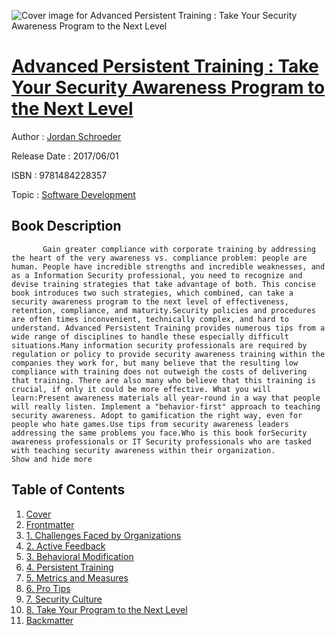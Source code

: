 ![Cover image for Advanced Persistent Training : Take Your Security Awareness Program to the Next Level](https://imgdetail.ebookreading.net/cover/cover/software_development/EB9781484228357.jpg)

[Advanced Persistent Training : Take Your Security Awareness Program to the Next Level](https://ebookreading.net/view/book/Advanced+Persistent+Training+%3A+Take+Your+Security+Awareness+Program+to+the+Next+Level-EB9781484228357_1.html "Advanced Persistent Training : Take Your Security Awareness Program to the Next Level")
====================================================================================================================

Author : [Jordan Schroeder](https://ebookreading.net/search/author/Jordan+Schroeder)

Release Date : 2017/06/01

ISBN : 9781484228357

Topic : [Software Development](https://ebookreading.net/search/category/software-development)

Book Description
-----------------

           Gain greater compliance with corporate training by addressing the heart of the very awareness vs. compliance problem: people are human. People have incredible strengths and incredible weaknesses, and as a Information Security professional, you need to recognize and devise training strategies that take advantage of both. This concise book introduces two such strategies, which combined, can take a security awareness program to the next level of effectiveness, retention, compliance, and maturity.Security policies and procedures are often times inconvenient, technically complex, and hard to understand. Advanced Persistent Training provides numerous tips from a wide range of disciplines to handle these especially difficult situations.Many information security professionals are required by regulation or policy to provide security awareness training within the companies they work for, but many believe that the resulting low compliance with training does not outweigh the costs of delivering that training. There are also many who believe that this training is crucial, if only it could be more effective. What you will learn:Present awareness materials all year-round in a way that people will really listen. Implement a "behavior-first" approach to teaching security awareness. Adopt to gamification the right way, even for people who hate games.Use tips from security awareness leaders addressing the same problems you face.Who is this book forSecurity awareness professionals or IT Security professionals who are tasked with teaching security awareness within their organization.             Show and hide more                
Table of Contents
-----------------

1. [Cover](https://ebookreading.net/view/book/Advanced+Persistent+Training+%3A+Take+Your+Security+Awareness+Program+to+the+Next+Level-EB9781484228357_1.html)
1. [Frontmatter](https://ebookreading.net/view/book/Advanced+Persistent+Training+%3A+Take+Your+Security+Awareness+Program+to+the+Next+Level-EB9781484228357_2.html)
1. [1. Challenges Faced by Organizations](https://ebookreading.net/view/book/Advanced+Persistent+Training+%3A+Take+Your+Security+Awareness+Program+to+the+Next+Level-EB9781484228357_3.html)
1. [2. Active Feedback](https://ebookreading.net/view/book/Advanced+Persistent+Training+%3A+Take+Your+Security+Awareness+Program+to+the+Next+Level-EB9781484228357_4.html)
1. [3. Behavioral Modification](https://ebookreading.net/view/book/Advanced+Persistent+Training+%3A+Take+Your+Security+Awareness+Program+to+the+Next+Level-EB9781484228357_5.html)
1. [4. Persistent Training](https://ebookreading.net/view/book/Advanced+Persistent+Training+%3A+Take+Your+Security+Awareness+Program+to+the+Next+Level-EB9781484228357_6.html)
1. [5. Metrics and Measures](https://ebookreading.net/view/book/Advanced+Persistent+Training+%3A+Take+Your+Security+Awareness+Program+to+the+Next+Level-EB9781484228357_7.html)
1. [6. Pro Tips](https://ebookreading.net/view/book/Advanced+Persistent+Training+%3A+Take+Your+Security+Awareness+Program+to+the+Next+Level-EB9781484228357_8.html)
1. [7. Security Culture](https://ebookreading.net/view/book/Advanced+Persistent+Training+%3A+Take+Your+Security+Awareness+Program+to+the+Next+Level-EB9781484228357_9.html)
1. [8. Take Your Program to the Next Level](https://ebookreading.net/view/book/Advanced+Persistent+Training+%3A+Take+Your+Security+Awareness+Program+to+the+Next+Level-EB9781484228357_10.html)
1. [Backmatter](https://ebookreading.net/view/book/Advanced+Persistent+Training+%3A+Take+Your+Security+Awareness+Program+to+the+Next+Level-EB9781484228357_11.html)
